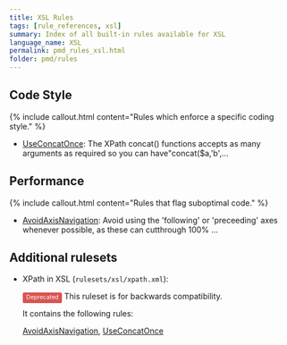 ```yaml
---
title: XSL Rules
tags: [rule_references, xsl]
summary: Index of all built-in rules available for XSL
language_name: XSL
permalink: pmd_rules_xsl.html
folder: pmd/rules
---
```

## Code Style

{% include callout.html content="Rules which enforce a specific coding style." %}

*   [UseConcatOnce](pmd_rules_xsl_codestyle.html#useconcatonce): The XPath concat() functions accepts as many arguments as required so you can have"concat($a,'b',...

## Performance

{% include callout.html content="Rules that flag suboptimal code." %}

*   [AvoidAxisNavigation](pmd_rules_xsl_performance.html#avoidaxisnavigation): Avoid using the 'following' or 'preceeding' axes whenever possible, as these can cutthrough 100% ...

## Additional rulesets

*   XPath in XSL (`rulesets/xsl/xpath.xml`):

    <span style="border-radius: 0.25em; color: #fff; padding: 0.2em 0.6em 0.3em; display: inline; background-color: #d9534f; font-size: 75%;">Deprecated</span>  This ruleset is for backwards compatibility.

    It contains the following rules:

    [AvoidAxisNavigation](pmd_rules_xsl_performance.html#avoidaxisnavigation), [UseConcatOnce](pmd_rules_xsl_codestyle.html#useconcatonce)


